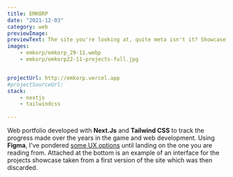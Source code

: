 ```yaml
---
title: EMKORP
date: "2021-12-03"
category: web
previewImage: 
previewText: The site you're looking at, quite meta isn't it? Showcase of progress made through years.
images:
    - emkorp/emkorp_29-11.webp
    - emkorp/emkorp22-11-projects-full.jpg


projectUrl: http://emkorp.vercel.app
#projectSourceUrl: 
stack:
    - nextjs
    - tailwindcss
    
---
```

Web portfolio developed with **Next.Js** and **Tailwind CSS** to track the progress made over the years in the game and web development. Using **Figma**, I've pondered [some UX options](https://www.figma.com/file/cacW7dvbJnVTpy9Hyp0qUO/EMKORP-draft?node-id=33%3A337) until landing on the one you are reading from. Attached at the bottom is an example of an interface for the projects showcase taken from a first version of the site which was then discarded.